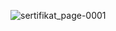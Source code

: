 ![sertifikat_page-0001](https://github.com/user-attachments/assets/b46ea307-64bc-45c2-a603-203afbe629ab)
